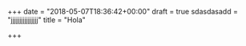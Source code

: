 +++
date = "2018-05-07T18:36:42+00:00"
draft = true
sdasdasadd = "jjjjjjjjjjjjjjjj"
title = "Hola"

+++
